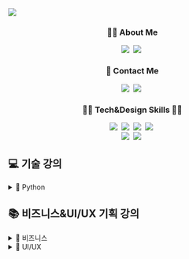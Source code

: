 <img src="https://capsule-render.vercel.app/api?type=venom&color=2757FF&height=160&section=header&text=ESTsoft%20WASSUP%202기&fontAlign=50&fontAlignY=70&fontSize=90&fontColor=000000" />

<h3 align="center">🙋‍♀️ About Me </h3>
<p align="center">
  <a href="https://github.com/YooJeans?tab=repositories"><img src="https://img.shields.io/badge/GitHub-100000?style=for-the-badge&logo=github&logoColor=white&link=https://github.com/YooJeans?tab=repositories"/></a>&nbsp
  <a href="https://www.notion.so/oreumi/1f685070bcc34b67866e7491b581c26a"><img src="https://img.shields.io/badge/Notion-000000?style=for-the-badge&logo=notion&logoColor=white&link=https://www.notion.so/oreumi/1f685070bcc34b67866e7491b581c26a"/></a>&nbsp
</p>

<h3 align="center">🤙 Contact Me </h3>
<p align="center">
  <a href="mailto:a01062289424@gmail.com"><img src="https://img.shields.io/badge/Gmail-D14836?style=for-the-badge&logo=gmail&logoColor=white&link=a01062289424@gmail.com"/></a>&nbsp
  <a href="https://www.instagram.com/56_yyjj/"><img src="https://img.shields.io/badge/Instagram-E4405F?style=flat-square&logo=Instagram&logoColor=white&link=https://www.instagram.com/56_yyjj/"/></a>&nbsp
</p>

<h3 align="center">👩‍💻 Tech&Design Skills 👩‍🎨</h3>
<p align="center">
  <img src="https://img.shields.io/badge/Python-3766AB?style=flat-square&logo=Python&logoColor=white"/></a>&nbsp 
  <img src="https://img.shields.io/badge/Django-092E20?style=flat-square&logo=Django&logoColor=white"/></a>&nbsp 
  <img src="https://img.shields.io/badge/Javascript-ffb13b?style=flat-square&logo=javascript&logoColor=white"/></a>&nbsp
  <img src="https://img.shields.io/badge/Mysql-E6B91E?style=flat-square&logo=MySql&logoColor=white"/></a>&nbsp 
  <br>
  <img src="https://img.shields.io/badge/Figma-F24E1E?style=for-the-badge&logo=figma&logoColor=white"/></a>&nbsp 
  <img src="https://img.shields.io/badge/Canva-%2300C4CC.svg?&style=for-the-badge&logo=Canva&logoColor=white"/></a>&nbsp 
</p>

## 💻 기술 강의

<details>
<summary>
  🐍 Python
</summary>
  <p>
    - ✔ Git push, pull 실습<br>
    - ✔ Markdown, 자료형(숫자형 ~ 문자열 자료형:역슬래시) 실습<br>
    - ✔ 자료형(문자열 자료형:연산 ~ copy) 실습<br>
    - ✔ 자료형(list ~ bool) 실습<br>
    - ✔ 제어문 실습<br>
    - ✔ 전화번호 프로그램 실습<br>
    - ✔ 함수와 입출력 실습<br>
    - ✔ 클래스와 예외처리(클래스) 실습<br>
    - ✔ 내장함수와 라이브러리(feat.예외처리 마무리) 실습<br>
    - ✔ 라이브러리 마무리 실습<br>
    - ✔ BeautifulSoup, Requests(네이버 url excel 처리까지) 실습
  </p>
</details>

## 📚 비즈니스&UI/UX 기획 강의

<details>
<summary>
  💼 비즈니스
</summary>
  - ✔ 퍼소나 모델링 실습<br>
  - ✔ OKR 작성 실습<br>
  - ✔ 컨셉맵 작성 실습<br>
  - ✔ 실시간 협업툴 Notion Database 기능 실습
</details>
<details>
<summary>
  🎨 UI/UX
</summary>
  - ✔ 서비스 레이아웃 개선 실습
</details>

